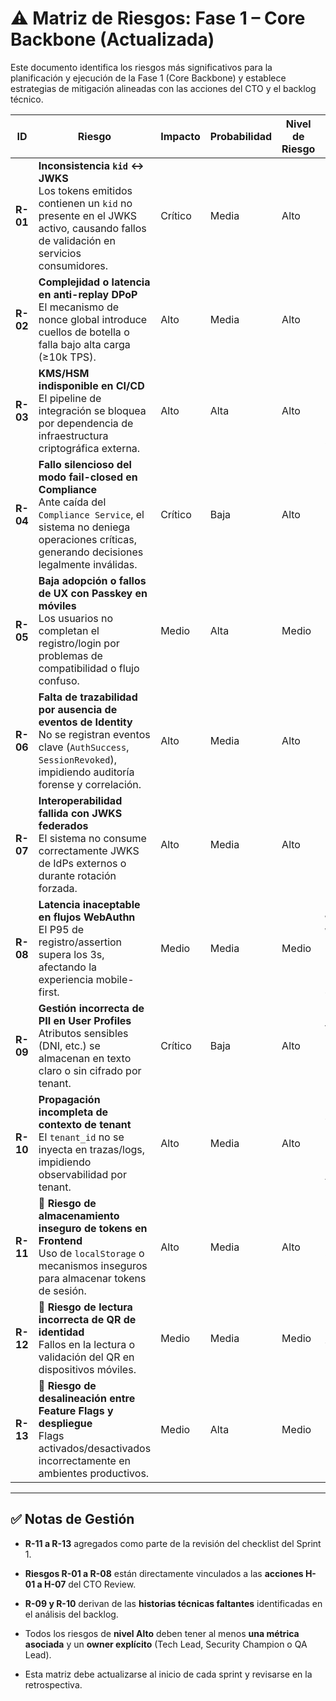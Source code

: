 # ⚠️ Matriz de Riesgos: Fase 1 – Core Backbone (Actualizada)

Este documento identifica los riesgos más significativos para la planificación y ejecución de la Fase 1 (Core Backbone) y establece estrategias de mitigación alineadas con las acciones del CTO y el backlog técnico.

| ID | Riesgo | Impacto | Probabilidad | Nivel de Riesgo | Estrategia de Mitigación |
|----|--------|---------|--------------|------------------|----------------------------|
| **R-01** | **Inconsistencia `kid` ↔ JWKS**<br>Los tokens emitidos contienen un `kid` no presente en el JWKS activo, causando fallos de validación en servicios consumidores. | Crítico | Media | Alto | • Implementar **CI check automático** (H-06) que valide que todo token emitido tiene `kid` en JWKS.<br>• Alertar en tiempo real si `kid_mismatch_detected_total > 0`.<br>• Usar **rollover de 7 días** y TTL ≤1h en caché JWKS. |
| **R-02** | **Complejidad o latencia en anti-replay DPoP**<br>El mecanismo de nonce global introduce cuellos de botella o falla bajo alta carga (≥10k TPS). | Alto | Media | Alto | • Implementar **Redis regional con TTL ≤60s** y operación `SETNX` (H-04).<br>• **Evitar sincronización cross-región** en Fase 1.<br>• Ejecutar **perfil de carga sintético** (10k TPS) como parte de QA. |
| **R-03** | **KMS/HSM indisponible en CI/CD**<br>El pipeline de integración se bloquea por dependencia de infraestructura criptográfica externa. | Alto | Alta | Alto | • Implementar **modo mock KMS en CI** (H-05) con claves efímeras.<br>• Usar **feature flags** para habilitar KMS real solo en staging/prod.<br>• Documentar en `team_roles.md` al **Security Champion** como responsable. |
| **R-04** | **Fallo silencioso del modo fail-closed en Compliance**<br>Ante caída del `Compliance Service`, el sistema no deniega operaciones críticas, generando decisiones legalmente inválidas. | Crítico | Baja | Alto | • Ejecutar **chaos test específico** (H-02): matar pod Compliance → verificar 403 + log WORM.<br>• Exponer métrica `compliance_fail_closed_trigger_count`.<br>• Validar en PR que el circuit breaker está configurado (3 fallos → open → 30s timeout). |
| **R-05** | **Baja adopción o fallos de UX con Passkey en móviles**<br>Los usuarios no completan el registro/login por problemas de compatibilidad o flujo confuso. | Medio | Alta | Medio | • Realizar **pruebas de usabilidad con usuarios reales** en iOS/Android (H-06).<br>• Registrar tasas de éxito y tiempos por plataforma.<br>• Ofrecer **flujo de recuperación claro** (TOTP como fallback temporal). |
| **R-06** | **Falta de trazabilidad por ausencia de eventos de Identity**<br>No se registran eventos clave (`AuthSuccess`, `SessionRevoked`), impidiendo auditoría forense y correlación. | Alto | Media | Alto | • Publicar eventos en **Schema Registry** con contratos versionados (H-07).<br>• Validar en CI que los esquemas están registrados.<br>• Incluir `tenant_id` y `user_role` en atributos del evento. |
| **R-07** | **Interoperabilidad fallida con JWKS federados**<br>El sistema no consume correctamente JWKS de IdPs externos o durante rotación forzada. | Alto | Media | Alto | • Desarrollar **suite de pruebas de interoperabilidad** (H-01) con JWKS simulado.<br>• Validar rollover de 7 días y caché TTL ≤5m.<br>• Exponer métrica `jwks_interop_rollover_success_rate`. |
| **R-08** | **Latencia inaceptable en flujos WebAuthn**<br>El P95 de registro/assertion supera los 3s, afectando la experiencia mobile-first. | Medio | Media | Medio | • Medir y reportar `webauthn_registration_latency_p95` y `webauthn_assertion_latency_p95` por plataforma (H-03).<br>• Establecer SLOs diferenciados por iOS/Android/Web.<br>• Optimizar con **pre-generación de claves** y caché local. |
| **R-09** | **Gestión incorrecta de PII en User Profiles**<br>Atributos sensibles (DNI, etc.) se almacenan en texto claro o sin cifrado por tenant. | Crítico | Baja | Alto | • Aplicar **cifrado con clave KMS por tenant** (UP-10).<br>• Revisar código por **Security Champion** en cada PR que toque PII.<br>• Validar con escáneres estáticos (Snyk, SonarQube). |
| **R-10** | **Propagación incompleta de contexto de tenant**<br>El `tenant_id` no se inyecta en trazas/logs, impidiendo observabilidad por tenant. | Alto | Media | Alto | • Implementar **interceptor centralizado** que enriquezca contexto OTel (PLT-03).<br>• Validar en CI que todos los spans incluyen `tenant_id` y `condominium_id`.<br>• Incluir en **dashboard de métricas** por tenant. |
| **R-11** | **🔐 Riesgo de almacenamiento inseguro de tokens en Frontend**<br>Uso de `localStorage` o mecanismos inseguros para almacenar tokens de sesión. | Alto | Media | Alto | • Prohibir `localStorage` para tokens (ya incluido en checklist).<br>• Usar cookies HTTPOnly o almacenamiento seguro vía BFF.<br>• Validar en QA y en revisiones de seguridad. |
| **R-12** | **📱 Riesgo de lectura incorrecta de QR de identidad**<br>Fallos en la lectura o validación del QR en dispositivos móviles. | Medio | Media | Medio | • Validar TTL de 300s y `kid` en COSE/JWS.<br>• Pruebas E2E en Mobile para lectura y validación.<br>• Métrica: `qr_identity_validation_error_rate`. |
| **R-13** | **🧩 Riesgo de desalineación entre Feature Flags y despliegue**<br>Flags activados/desactivados incorrectamente en ambientes productivos. | Medio | Alta | Medio | • Validar flags en CI/CD antes de cada despliegue.<br>• Documentar en `feature_flags.md`.<br>• Métrica: `feature_flag_mismatch_detected_total`. |

---

## ✅ Notas de Gestión
- **R-11 a R-13** agregados como parte de la revisión del checklist del Sprint 1.

- **Riesgos R-01 a R-08** están directamente vinculados a las **acciones H-01 a H-07** del CTO Review.
- **R-09 y R-10** derivan de las **historias técnicas faltantes** identificadas en el análisis del backlog.
- Todos los riesgos de **nivel Alto** deben tener al menos **una métrica asociada** y un **owner explícito** (Tech Lead, Security Champion o QA Lead).
- Esta matriz debe actualizarse al inicio de cada sprint y revisarse en la retrospectiva.
